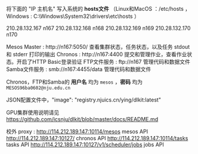 将下面的 "IP 主机名" 写入系统的 **hosts文件**
（Linux和MacOS ：/etc/hosts ，
  Windows      : C:\Windows\System32\drivers\etc\hosts ）

210.28.132.167   n167
210.28.132.168   n168
210.28.132.169   n169
210.28.132.170   n170


Mesos Master : http://n167:5050/       查看集群状态，任务状态，以及任务 stdout 和 stderr 打印的输出
Chronos      : http://n167:4400       提交和管理作业，查看作业状态。开启了HTTP Basic登录验证
FTP文件服务   : ftp://n167             管理代码和数据文件
Samba文件服务 : smb://n167:4455/data  管理代码和数据文件

Chronos，FTP和Samba的 **用户名** 均为 `mesos` ，**密码** 均为 `MESOS96ba0602@nju.edu.cn`

JSON配置文件中，"image": "registry.njuics.cn/ying/dlkit:latest"

GPU集群使用说明请见 https://github.com/icsnju/dlkit/blob/master/docs/README.md 

校外 proxy :
http://114.212.189.147:10114/mesos                      mesos API
http://114.212.189.147:10127/                           chronos API
http://114.212.189.147:10114/tasks                      tasks API
http://114.212.189.147:10127/v1/scheduler/jobs          jobs API  

